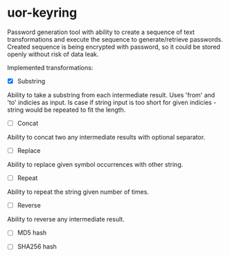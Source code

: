 # uor-keyring
Password generation tool with ability to create a sequence of text transformations and execute the sequence to generate/retrieve passwords.
Created sequence is being encrypted with password, so it could be stored openly without risk of data leak.


Implemented transformations:

- [x] Substring

Ability to take a substring from each intermediate result.
Uses 'from' and 'to' indicies as input.
Is case if string input is too short for given indicies - string would be repeated to fit the length.

- [ ] Concat

Ability to concat two any intermediate results with optional separator.

- [ ] Replace

Ability to replace given symbol occurrences with other string.

- [ ] Repeat

Ability to repeat the string given number of times.

- [ ] Reverse

Ability to reverse any intermediate result.

- [ ] MD5 hash

- [ ] SHA256 hash
